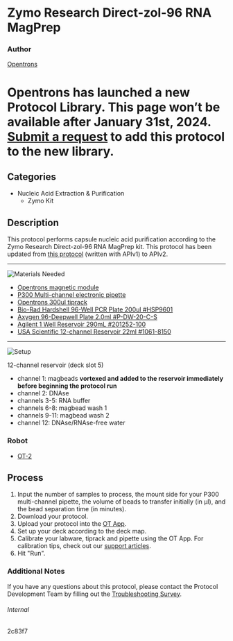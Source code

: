 # Zymo Research Direct-zol-96 RNA MagPrep

### Author
[Opentrons](https://opentrons.com/)


# Opentrons has launched a new Protocol Library. This page won’t be available after January 31st, 2024. [Submit a request](https://docs.google.com/forms/d/e/1FAIpQLSdYYp9QCKow4nn0KlCVsMS3HX0eJ0N9O7-erajKvcpT0lWbSg/viewform) to add this protocol to the new library.

## Categories
* Nucleic Acid Extraction & Purification
	* Zymo Kit


## Description
This protocol performs capsule nucleic acid purification according to the Zymo Research Direct-zol-96 RNA MagPrep kit. This protocol has been updated from [this protocol](https://protocol-delivery.protocols.opentrons.com/protocol/716efb) (written with APIv1) to APIv2.

---
![Materials Needed](https://s3.amazonaws.com/opentrons-protocol-library-website/custom-README-images/001-General+Headings/materials.png)

* [Opentrons magnetic module](https://shop.opentrons.com/collections/hardware-modules/products/magdeck)
* [P300 Multi-channel electronic pipette](https://shop.opentrons.com/collections/ot-2-pipettes/products/8-channel-electronic-pipette?variant=5984202489885)
* [Opentrons 300ul tiprack](https://shop.opentrons.com/collections/opentrons-tips)
* [Bio-Rad Hardshell 96-Well PCR Plate 200ul #HSP9601](https://www.bio-rad.com/en-us/sku/hsp9601-hard-shell-96-well-pcr-plates-low-profile-thin-wall-skirted-white-clear?ID=hsp9601)
* [Axygen 96-Deepwell Plate 2.0ml #P-DW-20-C-S](https://ecatalog.corning.com/life-sciences/b2c/US/en/Genomics-&-Molecular-Biology/Automation-Consumables/Deep-Well-Plate/Axygen%C2%AE-Deep-Well-and-Assay-Plates/p/P-DW-20-C-S)
* [Agilent 1 Well Reservoir 290mL #201252-100](https://www.agilent.com/store/en_US/Prod-201252-100/201252-100)
* [USA Scientific 12-channel Reservoir 22ml #1061-8150](https://www.usascientific.com/12-channel-automation-reservoir.aspx)

---
![Setup](https://s3.amazonaws.com/opentrons-protocol-library-website/custom-README-images/001-General+Headings/Setup.png)

12-channel reservoir (deck slot 5)
* channel 1: magbeads **vortexed and added to the reservoir immediately before beginning the protocol run**
* channel 2: DNAse
* channels 3-5: RNA buffer
* channels 6-8: magbead wash 1
* channels 9-11: magbead wash 2
* channel 12: DNAse/RNAse-free water

### Robot
* [OT-2](https://opentrons.com/ot-2)

## Process
1. Input the number of samples to process, the mount side for your P300 multi-channel pipette, the volume of beads to transfer initially (in µl), and the bead separation time (in minutes).
2. Download your protocol.
3. Upload your protocol into the [OT App](https://opentrons.com/ot-app).
4. Set up your deck according to the deck map.
5. Calibrate your labware, tiprack and pipette using the OT App. For calibration tips, check out our [support articles](https://support.opentrons.com/en/collections/1559720-guide-for-getting-started-with-the-ot-2).
6. Hit "Run".

### Additional Notes
If you have any questions about this protocol, please contact the Protocol Development Team by filling out the [Troubleshooting Survey](https://protocol-troubleshooting.paperform.co/).

###### Internal
2c83f7
